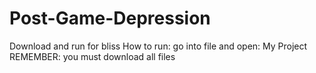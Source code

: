 # Post-Game-Depression
Download and run for bliss
How to run: go into file and open: My Project
REMEMBER: you must download all files
